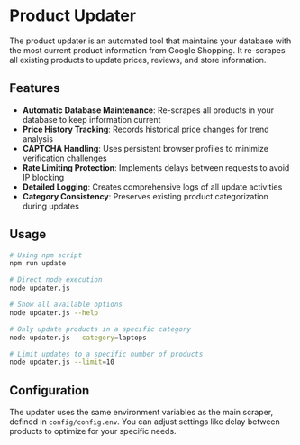 # Product Updater

The product updater is an automated tool that maintains your database with the most current product information from Google Shopping. It re-scrapes all existing products to update prices, reviews, and store information.

## Features

- **Automatic Database Maintenance**: Re-scrapes all products in your database to keep information current
- **Price History Tracking**: Records historical price changes for trend analysis
- **CAPTCHA Handling**: Uses persistent browser profiles to minimize verification challenges
- **Rate Limiting Protection**: Implements delays between requests to avoid IP blocking
- **Detailed Logging**: Creates comprehensive logs of all update activities
- **Category Consistency**: Preserves existing product categorization during updates

## Usage

```bash
# Using npm script
npm run update

# Direct node execution
node updater.js

# Show all available options
node updater.js --help

# Only update products in a specific category
node updater.js --category=laptops

# Limit updates to a specific number of products
node updater.js --limit=10
```

## Configuration

The updater uses the same environment variables as the main scraper, defined in `config/config.env`. You can adjust settings like delay between products to optimize for your specific needs.